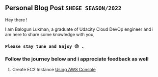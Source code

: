 ## Personal Blog Post ` SHEGE SEASON/2022 `
Hey there !

I am Balogun Lukman, a graduate of Udacity Cloud DevOp engineer and i am here to share some knowledge with you,
### `Please stay tune and Enjoy 😜 .`


### Follow the journey below and i appreciate feedback as well

1. Create EC2 Instance [Using AWS Console](blogs/CreateAWSInstance/ec2_instance.md) 